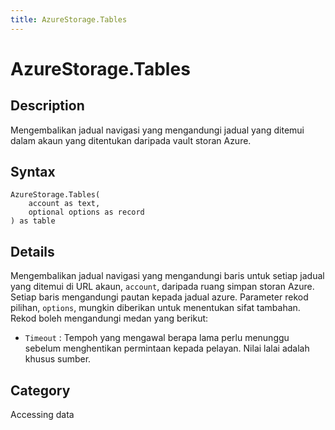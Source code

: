 ```yaml
---
title: AzureStorage.Tables
---
```


# AzureStorage.Tables


## Description

Mengembalikan jadual navigasi yang mengandungi jadual yang ditemui dalam akaun yang ditentukan daripada vault storan Azure.


## Syntax

```powerquery
AzureStorage.Tables(
    account as text,
    optional options as record
) as table
```


## Details

Mengembalikan jadual navigasi yang mengandungi baris untuk setiap jadual yang ditemui di URL akaun, <code>account</code>, daripada ruang simpan storan Azure. Setiap baris mengandungi pautan kepada jadual azure. Parameter rekod pilihan, <code>options</code>, mungkin diberikan untuk menentukan sifat tambahan. Rekod boleh mengandungi medan yang berikut:    <ul><li><code>Timeout</code> : Tempoh yang mengawal berapa lama perlu menunggu sebelum menghentikan permintaan kepada pelayan. Nilai lalai adalah khusus sumber.</li></ul>



## Category
Accessing data
